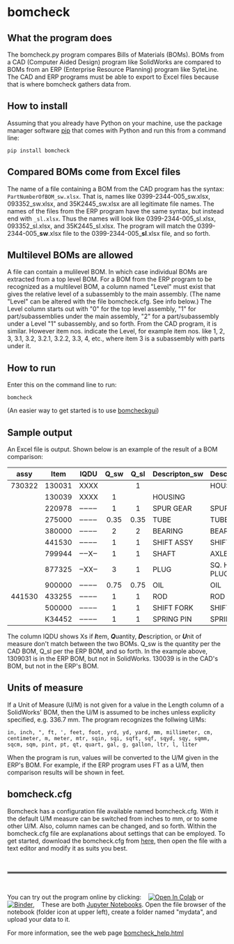 # **bomcheck**


## **What the program does**
The bomcheck.py program compares Bills of Materials (BOMs). BOMs from
a CAD (Computer Aided Design) program like SolidWorks are compared to
BOMs from an ERP (Enterprise Resource Planning) program like SyteLine.
The CAD and ERP programs must be able to export to Excel files
because that is where bomcheck gathers data from.

## **How to install**
Assuming that you already have Python on your machine, use the package
manager software [pip](https://en.wikipedia.org/wiki/Pip_(package_manager))
that comes with Python and run this from a command line:

`pip install bomcheck`

## **Compared BOMs come from Excel files**
The name of a file containing a BOM from the CAD program has the syntax:
`PartNumberOfBOM_sw.xlsx`.  That is, names like 0399-2344-005_sw.xlsx,
093352_sw.xlsx, and 35K2445_sw.xlsx are all legitimate file names. The
names of the files from the ERP program have the same syntax, but instead
end with `_sl.xlsx`. Thus the names will look like 0399-2344-005_sl.xlsx,
093352_sl.xlsx, and 35K2445_sl.xlsx. The program will match the
0399-2344-005_**sw**.xlsx file to the 0399-2344-005_**sl**.xlsx
file, and so forth.


## **Multilevel BOMs are allowed**
A file can contain a mulilevel BOM.  In which case individual BOMs are
extracted from a top level BOM.  For a BOM from the ERP program to be
recognized as a multilevel BOM, a column named "Level" must exist
that gives the relative level of a subassembly to the main assembly.
(The name "Level" can be altered with the file bomcheck.cfg.  See info
below.) The Level column starts out with "0" for the top level assembly,
"1" for part/subassemblies under the main assembly, "2" for a
part/subassembly under a Level "1" subassembly, and so forth. From the
CAD program, it is similar.  However item nos. indicate the Level, for
example item nos. like 1, 2, 3, 3.1, 3.2, 3.2.1, 3.2.2, 3.3, 4, etc.,
where item 3 is a subassembly with parts under it.


## **How to run**

Enter this on the command line to run:

`bomcheck`

(An easier way to get started is to use [bomcheckgui](https://github.com/kcarlton55/bomcheckgui))


## **Sample output**
An Excel file is output. Shown below is an example of the result of a BOM
comparison:

| assy   | Item   | IQDU | Q_sw | Q_sl | Descripton_sw | Description_sl | U_sw | U_sl |
|--------|--------|------| :-:  | :-:  |---------------|----------------| :-:  | :-:  |
| 730322 | 130031 | XXXX |      |  1   |               | HOUSING        |      |  EA  |
|        | 130039 | XXXX |  1   |      | HOUSING       |                |  EA  |      |
|        | 220978 | ‒‒‒‒ |  1   |  1   | SPUR GEAR     | SPUR GEAR      |  EA  |  EA  |
|        | 275000 | ‒‒‒‒ | 0.35 | 0.35 | TUBE          | TUBE           |  FT  |  FT  |
|        | 380000 | ‒‒‒‒ |  2   |  2   | BEARING       | BEARING        |  EA  |  EA  |
|        | 441530 | ‒‒‒‒ |  1   |  1   | SHIFT ASSY    | SHIFT ASSY     |  EA  |  EA  |
|        | 799944 | ‒‒X‒ |  1   |  1   | SHAFT         | AXLE           |  EA  |  EA  |
|        | 877325 | ‒XX‒ |  3   |  1   | PLUG          | SQ. HEAD PLUG  |  EA  |  EA  |
|        | 900000 | ‒‒‒‒ | 0.75 | 0.75 | OIL           | OIL            |  GAL |  GAL |
| 441530 | 433255 | ‒‒‒‒ |  1   |  1   | ROD           | ROD            |  EA  |  EA  |
|        | 500000 | ‒‒‒‒ |  1   |  1   | SHIFT FORK    | SHIFT FORK     |  EA  |  EA  |
|        | K34452 | ‒‒‒‒ |  1   |  1   | SPRING PIN    | SPRING PIN     |  EA  |  EA  |

The column IQDU shows Xs if  ***I***tem, ***Q***uantity, ***D***escription,
or ***U***nit of measure don't match between the two BOMs. Q_sw is the quantity
per the CAD BOM, Q_sl per the ERP BOM, and so forth. In the example above,
1309031 is in the  ERP BOM, but not in SolidWorks. 130039 is in the CAD's BOM,
but not in the ERP's BOM.


## **Units of measure**
If a Unit of Measure (U/M) is not given for a value in the Length column of
a SolidWorks' BOM, then the U/M is assumed to be inches unless explicity
specified, e.g. 336.7 mm. The program recognizes the follwing U/Ms:

`in, inch, ", ft, ', feet, foot, yrd, yd, yard, mm, millimeter, cm, centimeter, m, meter, mtr, sqin, sqi, sqft, sqf, sqyd, sqy, sqmm, sqcm, sqm, pint, pt, qt, quart, gal, g, gallon, ltr, l, liter`

When the program is run, values will be converted to the U/M given in the ERP's
BOM.  For example, if the ERP program uses FT as a U/M, then comparison results
will be shown in feet.


## **bomcheck.cfg**
Bomcheck has a configuration file available named bomcheck.cfg.  With it the
default U/M measure can be switched from inches to mm, or to some other U/M.
Also, column names can be changed, and so forth.  Within the bomcheck.cfg
file are explanations about settings that can be employed.  To get started, download
the bomcheck.cfg from [here](https://github.com/kcarlton55/bomcheck/tree/master/docs),
then open the file with a text editor and modify it as suits you best.

&nbsp;

<hr style="border:2px solid grey">

&nbsp;

You can try out the program online by clicking:&nbsp; &nbsp;
[![Open In Colab](https://colab.research.google.com/assets/colab-badge.svg)](https://colab.research.google.com/github/kcarlton55/bomcheck/blob/master/bc-colab.ipynb) or
[![Binder](https://mybinder.org/badge_logo.svg)](https://mybinder.org/v2/gh/kcarlton55/bomcheck/master?labpath=bomcheck.ipynb),&nbsp; &nbsp;
These are both
[Jupyter Notebooks](https://www.codecademy.com/article/how-to-use-jupyter-notebooks).  Open the file browser of the notebook (folder icon at upper left), create a folder named "mydata", and upload your data to it.

For more information, see the web page [bomcheck_help.html](https://htmlpreview.github.io/?https://github.com/kcarlton55/bomcheck/blob/master/help_files/bomcheck_help.html)



